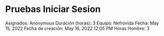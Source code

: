 # Pruebas Iniciar Sesion

Asignados: Anonymous
Duración (horas): 3
Equipo: Nefrovida
Fecha: May 15, 2022
Fecha de creación: May 16, 2022 12:05 PM
Horas Hombre: 3